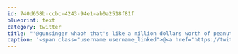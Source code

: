 ```yaml
---
id: 740d658b-ccbc-4243-94e1-ab0a2518f81f
blueprint: text
category: twitter
title: "'@gunsinger whaoh that's like a million dollars worth of peanut butter right there."
caption: '<span class="username username_linked">@<a href="https://twitter.com/gunsinger" title="Cynthia Gunsinger">gunsinger</a></span> whaoh that''s like a million dollars worth of peanut butter right there.'
---
```

